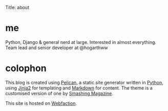 Title: about

# me

Python, Django & general nerd at large. Interested in almost everything. Team lead and senior developer at @hogarthww

# colophon

This blog is created using [Pelican](http://docs.notmyidea.org/alexis/pelican/), a static site generator written in [Python](http://python.org), using [Jinja2](http://jinja.pocoo.org) for templating and [Markdown](http://freewisdom.org/projects/python-markdown/) for content. The theme is a customised version of one by [Smashing Magazine](http://coding.smashingmagazine.com/2009/08/04/designing-a-html-5-layout-from-scratch/).

This site is hosted on [Webfaction][webfaction].

[webfaction]: http://www.webfaction.com/services/hosting?affiliate=viner "Disclosure: affiliate link"